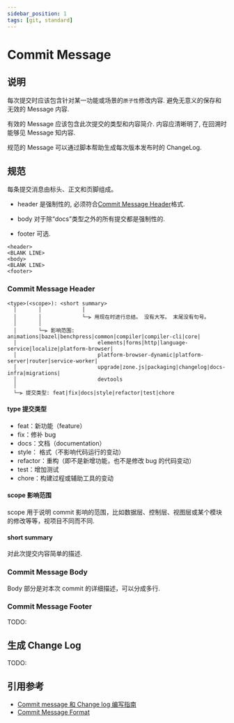 ```yaml
---
sidebar_position: 1
tags: [git, standard]
---
```


# Commit Message

## 说明

每次提交时应该包含针对某一功能或场景的`原子性`修改内容. 避免无意义的保存和无效的 Message 内容.

有效的 Message 应该包含此次提交的类型和内容简介. 内容应清晰明了, 在回溯时能够见 Message 知内容.

规范的 Message 可以通过脚本帮助生成每次版本发布时的 ChangeLog.

## 规范

每条提交消息由标头、正文和页脚组成。

- header 是强制性的, 必须符合[Commit Message Header](#commit-header)格式.

- body 对于除“docs”类型之外的所有提交都是强制性的.

- footer 可选.

```
<header>
<BLANK LINE>
<body>
<BLANK LINE>
<footer>
```

### <a name="commit-header"></a>Commit Message Header

```
<type>(<scope>): <short summary>
  │       │             │
  │       │             └─⫸ 用现在时进行总结。 没有大写。 末尾没有句号。
  │       │
  │       └─⫸ 影响范围: animations|bazel|benchpress|common|compiler|compiler-cli|core|
  │                          elements|forms|http|language-service|localize|platform-browser|
  │                          platform-browser-dynamic|platform-server|router|service-worker|
  │                          upgrade|zone.js|packaging|changelog|docs-infra|migrations|
  │                          devtools
  │
  └─⫸ 提交类型: feat|fix|docs|style|refactor|test|chore
```

#### type 提交类型

- feat：新功能（feature）
- fix：修补 bug
- docs：文档（documentation）
- style： 格式（不影响代码运行的变动）
- refactor：重构（即不是新增功能，也不是修改 bug 的代码变动）
- test：增加测试
- chore：构建过程或辅助工具的变动

#### scope 影响范围

scope 用于说明 commit 影响的范围，比如数据层、控制层、视图层或某个模块的修改等等，视项目不同而不同.

#### short summary

对此次提交内容简单的描述.

### Commit Message Body

Body 部分是对本次 commit 的详细描述，可以分成多行.

### Commit Message Footer

TODO:

## 生成 Change Log

TODO:

## 引用参考

- [Commit message 和 Change log 编写指南](https://www.ruanyifeng.com/blog/2016/01/commit_message_change_log.html)
- [Commit Message Format](https://github.com/angular/angular/blob/main/CONTRIBUTING.md#commit)
